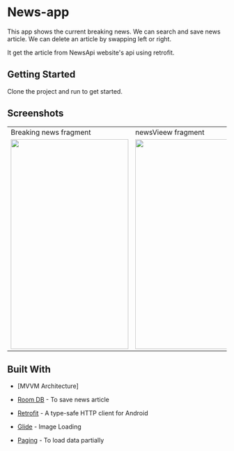 # News-app
This app shows the current breaking news.
We can search and save news article. 
We can delete an article by swapping left or right.

It get the article from NewsApi website's api using retrofit.



## Getting Started

Clone the project and run to get started.

## Screenshots

<table>
  <tr>
     <td>Breaking news fragment</td>
     <td> newsVieew fragment</td>
     <td>save news fragment</td>
     <td>Search news fragment</td>
    
  </tr>
  <tr>
   <td><img src="https://user-images.githubusercontent.com/71267021/115060934-17a15000-9f06-11eb-8d4c-71f227bae78b.png" width=270 height=480></td>
  <td><img src="https://user-images.githubusercontent.com/71267021/115153873-abeded00-a095-11eb-849d-85b64d762026.png" width=270 height=480></td>
   <td><img src="https://user-images.githubusercontent.com/71267021/115060921-107a4200-9f06-11eb-9976-bf3f08b5d681.png" width=270 height=480></td>
   <td><img src="https://user-images.githubusercontent.com/71267021/115060933-15d78c80-9f06-11eb-8f79-f763e7ddfcdd.png" width=270 height=480></td>
  
  
  
  </tr>
 </table>











## Built With
* [MVVM Architecture] 

* [Room DB](https://google-developer-training.github.io/android-developer-fundamentals-course-concepts-v2/unit-4-saving-user-data/lesson-10-storing-data-with-room/10-1-c-room-livedata-viewmodel/10-1-c-room-livedata-viewmodel.html) - To save news article

* [Retrofit](https://square.github.io/retrofit/) -  A type-safe HTTP client for Android 

* [Glide](https://github.com/bumptech/glide) - Image Loading

* [Paging](https://developer.android.com/topic/libraries/architecture/paging) - To load data partially














